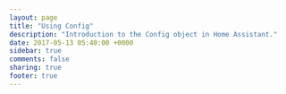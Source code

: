 ```yaml
---
layout: page
title: "Using Config"
description: "Introduction to the Config object in Home Assistant."
date: 2017-05-13 05:40:00 +0000
sidebar: true
comments: false
sharing: true
footer: true
---
```


<script>
window.location = 'https://developers.home-assistant.io/docs/en/dev_101_config.html';
</script>